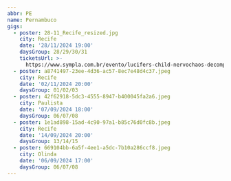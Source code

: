 ```yaml
---
abbr: PE
name: Pernambuco
gigs:
  - poster: 28-11_Recife_resized.jpg
    city: Recife
    date: '28/11/2024 19:00'
    daysGroup: 28/29/30/31
    ticketsUrl: >-
      https://www.sympla.com.br/evento/lucifers-child-nervochaos-decomposed-god-feretro-imflawed/2592088
  - poster: a8741497-23ee-4d36-ac57-8ec7e48d4c37.jpeg
    city: Recife
    date: '02/11/2024 20:00'
    daysGroup: 01/02/03
  - poster: 42f62918-5dc3-4555-8947-b400045fa2a6.jpeg
    city: Paulista
    date: '07/09/2024 18:00'
    daysGroup: 06/07/08
  - poster: 1e1ad898-15ad-4c90-97a1-b85c76d0fc8b.jpeg
    city: Recife
    date: '14/09/2024 20:00'
    daysGroup: 13/14/15
  - poster: 669104bb-6a5f-4ee1-a5dc-7b10a286ccf8.jpeg
    city: Olinda
    date: '06/09/2024 17:00'
    daysGroup: 06/07/08
---
```


